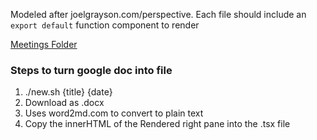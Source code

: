 Modeled after joelgrayson.com/perspective. Each file should include an `export default` function component to render

[Meetings Folder](https://drive.google.com/drive/folders/1mh3WEHpU5hdXgtQl5coAaU-Viyb_YoOT)

### Steps to turn google doc into file
1. ./new.sh {title} {date}
2. Download as .docx
3. Uses word2md.com to convert to plain text
4. Copy the innerHTML of the Rendered right pane into the .tsx file

